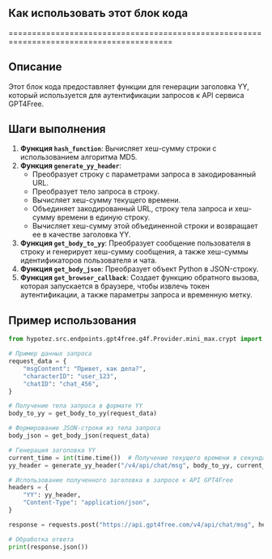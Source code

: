 ## Как использовать этот блок кода
=========================================================================================

Описание
-------------------------
Этот блок кода предоставляет функции для генерации заголовка YY, который используется для аутентификации запросов к API сервиса GPT4Free.

Шаги выполнения
-------------------------
1. **Функция `hash_function`**: Вычисляет хеш-сумму строки с использованием алгоритма MD5.
2. **Функция `generate_yy_header`**:
    - Преобразует строку с параметрами запроса в закодированный URL.
    - Преобразует тело запроса в строку.
    - Вычисляет хеш-сумму текущего времени.
    - Объединяет закодированный URL, строку тела запроса и хеш-сумму времени в единую строку.
    - Вычисляет хеш-сумму этой объединенной строки и возвращает ее в качестве заголовка YY.
3. **Функция `get_body_to_yy`**: Преобразует сообщение пользователя в строку и генерирует хеш-сумму сообщения, а также хеш-суммы идентификаторов пользователя и чата.
4. **Функция `get_body_json`**: Преобразует объект Python в JSON-строку.
5. **Функция `get_browser_callback`**: Создает функцию обратного вызова, которая запускается в браузере, чтобы извлечь токен аутентификации, а также параметры запроса и временную метку.

Пример использования
-------------------------

```python
from hypotez.src.endpoints.gpt4free.g4f.Provider.mini_max.crypt import generate_yy_header, get_body_to_yy, get_body_json

# Пример данных запроса
request_data = {
    "msgContent": "Привет, как дела?",
    "characterID": "user_123",
    "chatID": "chat_456",
}

# Получение тела запроса в формате YY
body_to_yy = get_body_to_yy(request_data)

# Формирование JSON-строки из тела запроса
body_json = get_body_json(request_data)

# Генерация заголовка YY
current_time = int(time.time())  # Получение текущего времени в секундах
yy_header = generate_yy_header("/v4/api/chat/msg", body_to_yy, current_time)

# Использование полученного заголовка в запросе к API GPT4Free
headers = {
    "YY": yy_header,
    "Content-Type": "application/json",
}

response = requests.post("https://api.gpt4free.com/v4/api/chat/msg", headers=headers, data=body_json)

# Обработка ответа
print(response.json())
```